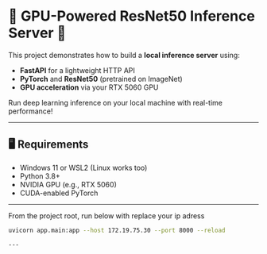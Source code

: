 # 🧠 GPU-Powered ResNet50 Inference Server 🚀

This project demonstrates how to build a **local inference server** using:
- **FastAPI** for a lightweight HTTP API
- **PyTorch** and **ResNet50** (pretrained on ImageNet)
- **GPU acceleration** via your RTX 5060 GPU

Run deep learning inference on your local machine with real-time performance!

---

## 🖥️ Requirements

- Windows 11 or WSL2 (Linux works too)
- Python 3.8+
- NVIDIA GPU (e.g., RTX 5060)
- CUDA-enabled PyTorch

---

From the project root, run below with replace your ip adress

```bash
uvicorn app.main:app --host 172.19.75.30 --port 8000 --reload

---
